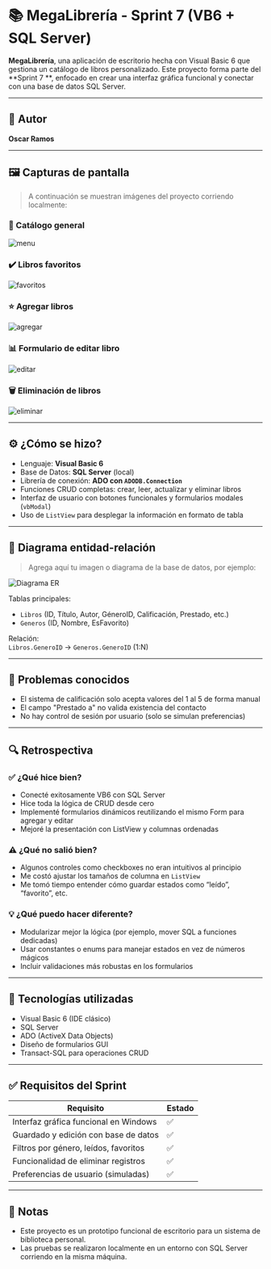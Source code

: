 # 📚 MegaLibrería - Sprint 7 (VB6 + SQL Server)

**MegaLibrería**, una aplicación de escritorio hecha con Visual Basic 6 que gestiona un catálogo de libros personalizado. Este proyecto forma parte del **Sprint 7 **, enfocado en crear una interfaz gráfica funcional y conectar con una base de datos SQL Server.

---

## 👤 Autor

**Oscar Ramos**  

---

## 🖼️ Capturas de pantalla

> A continuación se muestran imágenes del proyecto corriendo localmente:

### 📖 Catálogo general
![ menu](public/catalogo.jpg)

### ✔️ Libros favoritos
![favoritos](public/favoritos.jpg)

### ⭐ Agregar libros
![agregar](public/agregar.jpg)

### 📊 Formulario de editar libro
![editar](public/editar.jpg)

### 🗑️ Eliminación de libros
![eliminar](public/eliminar.jpg)

---

## ⚙️ ¿Cómo se hizo?

- Lenguaje: **Visual Basic 6**
- Base de Datos: **SQL Server** (local)
- Librería de conexión: **ADO con `ADODB.Connection`**
- Funciones CRUD completas: crear, leer, actualizar y eliminar libros
- Interfaz de usuario con botones funcionales y formularios modales (`vbModal`)
- Uso de `ListView` para desplegar la información en formato de tabla

---

## 🧩 Diagrama entidad-relación

> Agrega aquí tu imagen o diagrama de la base de datos, por ejemplo:

![Diagrama ER](public/diagrama_bd.png)

Tablas principales:
- `Libros` (ID, Título, Autor, GéneroID, Calificación, Prestado, etc.)
- `Generos` (ID, Nombre, EsFavorito)

Relación:  
`Libros.GeneroID` → `Generos.GeneroID` (1:N)

---

## 🐛 Problemas conocidos

- El sistema de calificación solo acepta valores del 1 al 5 de forma manual
- El campo "Prestado a" no valida existencia del contacto
- No hay control de sesión por usuario (solo se simulan preferencias)

---

## 🔍 Retrospectiva

### ✅ ¿Qué hice bien?

- Conecté exitosamente VB6 con SQL Server
- Hice toda la lógica de CRUD desde cero
- Implementé formularios dinámicos reutilizando el mismo Form para agregar y editar
- Mejoré la presentación con ListView y columnas ordenadas

### ⚠️ ¿Qué no salió bien?

- Algunos controles como checkboxes no eran intuitivos al principio
- Me costó ajustar los tamaños de columna en `ListView`
- Me tomó tiempo entender cómo guardar estados como “leído”, “favorito”, etc.

### 💡 ¿Qué puedo hacer diferente?

- Modularizar mejor la lógica (por ejemplo, mover SQL a funciones dedicadas)
- Usar constantes o enums para manejar estados en vez de números mágicos
- Incluir validaciones más robustas en los formularios

---

## 🧠 Tecnologías utilizadas

- Visual Basic 6 (IDE clásico)
- SQL Server
- ADO (ActiveX Data Objects)
- Diseño de formularios GUI
- Transact-SQL para operaciones CRUD

---

## ✅ Requisitos del Sprint

| Requisito                              | Estado |
|----------------------------------------|--------|
| Interfaz gráfica funcional en Windows  | ✅     |
| Guardado y edición con base de datos   | ✅     |
| Filtros por género, leídos, favoritos  | ✅     |
| Funcionalidad de eliminar registros    | ✅     |
| Preferencias de usuario (simuladas)    | ✅     |

---

## 📌 Notas

- Este proyecto es un prototipo funcional de escritorio para un sistema de biblioteca personal.
- Las pruebas se realizaron localmente en un entorno con SQL Server corriendo en la misma máquina.





